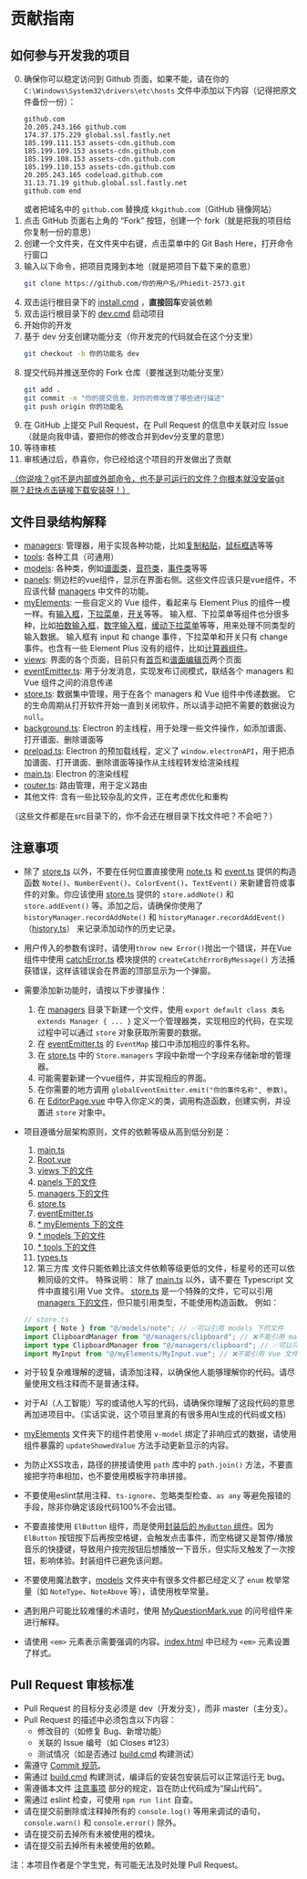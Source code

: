 # 贡献指南

## 如何参与开发我的项目
0. 确保你可以稳定访问到 Github 页面，如果不能，请在你的 `C:\Windows\System32\drivers\etc\hosts` 文件中添加以下内容（记得把原文件备份一份）：
    ```
    github.com
    20.205.243.166 github.com
    174.37.175.229 global.ssl.fastly.net
    185.199.111.153 assets-cdn.github.com
    185.199.109.153 assets-cdn.github.com
    185.199.108.153 assets-cdn.github.com
    185.199.110.153 assets-cdn.github.com
    20.205.243.165 codeload.github.com
    31.13.71.19 github.global.ssl.fastly.net
    github.com end
    ```
    或者把域名中的 `github.com` 替换成 `kkgithub.com`（GitHub 镜像网站）
1. 点击 GitHub 页面右上角的 “Fork” 按钮，创建一个 fork（就是把我的项目给你复制一份的意思）
2. 创建一个文件夹，在文件夹中右键，点击菜单中的 Git Bash Here，打开命令行窗口
3. 输入以下命令，把项目克隆到本地（就是把项目下载下来的意思）
    ```bash
    git clone https://github.com/你的用户名/Phiedit-2573.git
    ```
4. 双击运行根目录下的 [install.cmd](install.cmd) ，**直接回车**安装依赖
5. 双击运行根目录下的 [dev.cmd](dev.cmd) 启动项目
6. 开始你的开发
7. 基于 dev 分支创建功能分支（你开发完的代码就会在这个分支里）
    ```bash
    git checkout -b 你的功能名 dev
    ```
8. 提交代码并推送至你的 Fork 仓库（要推送到功能分支里）
    ```bash
    git add .
    git commit -m "你的提交信息，对你的修改做了哪些进行描述"
    git push origin 你的功能名
    ```
9. 在 GitHub 上提交 Pull Request，在 Pull Request 的信息中关联对应 Issue（就是向我申请，要把你的修改合并到dev分支里的意思）
10. 等待审核
11. 审核通过后，恭喜你，你已经给这个项目的开发做出了贡献
<!-- 12. 发布新版本时，我会按下面步骤把 dev 分支的代码合并到 master 分支，并打上版本号（**你不需要运行这些命令**）：
12. `git fetch origin`（下载远程仓库的代码）
13. `git checkout master`（切换到 master 分支）
14. `git merge dev`（把本地的 dev 分支的代码合并到 master 分支）
15. `git push origin master`（把本地代码推送到远程仓库）
16. `git tag -a v新的版本号 -m "release 新的版本号"`（给新的版本打标签）
17. `git push origin v新的版本号`（把标签推送到远程仓库）
18. 把需要发布的文件打包为zip压缩包
19. `gh release create v新的版本号 "dist_electron/Phiedit 2573 v新的版本号.zip"`（发布新的版本） -->


[（你说啥？git不是内部或外部命令，也不是可运行的文件？你根本就没安装git啊？赶快点击链接下载安装呀！）](https://git-scm.com/downloads)

## 文件目录结构解释
- [managers](src/managers): 管理器，用于实现各种功能，比如[复制粘贴](src/managers/clipboard.ts)，[鼠标框选](src/managers/mouse.ts)等等
- [tools](src/tools): 各种工具（可通用）
- [models](src/[models): 各种类，例如[谱面类](src/models/chart.ts)，[音符类](src/models/note.ts)，[事件类](src/models/event.ts)等等
- [panels](src/panels): 侧边栏的vue组件，显示在界面右侧。这些文件应该只是vue组件，不应该代替 [managers](src/managers) 中文件的功能。
- [myElements](src/myElements): 一些自定义的 Vue 组件，看起来与 Element Plus 的组件一模一样。有[输入框](src/myElements/MyInput.vue)，[下拉菜单](src/myElements/MySelect.vue)，[开关](src/myElements/MySwitch.vue)等等。
  输入框、下拉菜单等组件也分很多种，比如[拍数输入框](src/myElements/MyInputBeats.vue)，[数字输入框](src/myElements/MyInputNumber.vue)，[缓动下拉菜单](src/myElements/MySelectEasing.vue)等等，用来处理不同类型的输入数据。
  输入框有 input 和 change 事件，下拉菜单和开关只有 change 事件。也含有一些 Element Plus 没有的组件，比如[计算器组件](src/myElements/MyCalculator.vue)。
- [views](src/views): 界面的各个页面，目前只有[首页](src/views/HomePage.vue)和[谱面编辑页](src/views/EditorPage.vue)两个页面
- [eventEmitter.ts](src/eventEmitter.ts): 用于分发消息，实现发布订阅模式，联结各个 managers 和 Vue 组件之间的消息传递
- [store.ts](src/store.ts): 数据集中管理，用于在各个 managers 和 Vue 组件中传递数据。
  它的生命周期从打开软件开始一直到关闭软件，所以请手动把不需要的数据设为 `null`。
- [background.ts](src/background.ts): Electron 的主线程，用于处理一些文件操作，如添加谱面、打开谱面、删除谱面等
- [preload.ts](src/preload.ts): Electron 的预加载线程，定义了 `window.electronAPI`，用于把添加谱面、打开谱面、删除谱面等操作从主线程转发给渲染线程
- [main.ts](src/main.ts): Electron 的渲染线程
- [router.ts](src/router.ts): 路由管理，用于定义路由
- 其他文件: 含有一些比较杂乱的文件，正在考虑优化和重构

（这些文件都是在src目录下的，你不会还在根目录下找文件吧？不会吧？）

## 注意事项
- 除了 [store.ts](src/store.ts) 以外，不要在任何位置直接使用 [note.ts](src/models/note.ts) 和 [event.ts](src/models/event.ts) 提供的构造函数 `Note()`、`NumberEvent()`、`ColorEvent()`、`TextEvent()` 来新建音符或事件的对象。你应该使用 [store.ts](src/store.ts) 提供的 `store.addNote()` 和 `store.addEvent()` 等。添加之后，请确保你使用了 `historyManager.recordAddNote()` 和 `historyManager.recordAddEvent()`（[history.ts](src/managers/history.ts)） 来记录添加动作的历史记录。
- 用户传入的参数有误时，请使用`throw new Error()`抛出一个错误，并在Vue组件中使用 [catchError.ts](src/tools/catchError.ts) 模块提供的 `createCatchErrorByMessage()` 方法捕获错误，这样该错误会在界面的顶部显示为一个弹窗。
- 需要添加新功能时，请按以下步骤操作：
    1. 在 [managers](src/managers) 目录下新建一个文件，使用 `export default class 类名 extends Manager { ... }` 定义一个管理器类，实现相应的代码，在实现过程中可以通过 `store` 对象获取所需要的数据。
    2. 在 [eventEmitter.ts](src/eventEmitter.ts) 的 `EventMap` 接口中添加相应的事件名称。
    3. 在 [store.ts](src/store.ts) 中的 `Store.managers` 字段中新增一个字段来存储新增的管理器。
    4. 可能需要新建一个vue组件，并实现相应的界面。
    5. 在你需要的地方调用 `globalEventEmitter.emit("你的事件名称", 参数)`。
    6. 在 [EditorPage.vue](src/pages/EditorPage.vue) 中导入你定义的类，调用构造函数，创建实例，并设置进 `store` 对象中。
- 项目遵循分层架构原则，文件的依赖等级从高到低分别是：
    1. [main.ts](src/main.ts)
    2. [Root.vue](src/Root.vue)
    3. [views 下的文件](src/views/)
    4. [panels 下的文件](src/panels/)
    5. [managers 下的文件](src/managers/)
    6. [store.ts](src/store.ts)
    7. [eventEmitter.ts](src/eventEmitter.ts)
    8. [* myElements 下的文件](src/myElements/)
    9. [* models 下的文件](src/models/)
    10. [* tools 下的文件](src/tools/)
    11. [types.ts](src/types.ts)
    12. 第三方库
    文件只能依赖比该文件依赖等级更低的文件，标星号的还可以依赖同级的文件。
    特殊说明：
    除了 [main.ts](src/main.ts) 以外，请不要在 Typescript 文件中直接引用 Vue 文件。
    [store.ts](src/store.ts) 是一个特殊的文件，它可以引用 [managers 下的文件](src/managers/)，但只能引用类型，不能使用构造函数。
    例如：
    ```typescript
    // store.ts
    import { Note } from "@/models/note"; // ✅可以引用 models 下的文件
    import ClipboardManager from "@/managers/clipboard"; // ❌不能引用 managers 下的文件
    import type ClipboardManager from "@/managers/clipboard"; // ✅可以只引用类型，引用 managers 下的文件
    import MyInput from "@/myElements/MyInput.vue"; // ❌不能引用 Vue 文件
    ```

- 对于较复杂难理解的逻辑，请添加注释，以确保他人能够理解你的代码。请尽量使用文档注释而不是普通注释。
- 对于AI（人工智能）写的或请他人写的代码，请确保你理解了这段代码的意思再加进项目中。（实话实说，这个项目里真的有很多用AI生成的代码或文档）
- [myElements](src/myElements/) 文件夹下的组件若使用 `v-model` 绑定了非响应式的数据，请使用组件暴露的 `updateShowedValue` 方法手动更新显示的内容。
- 为防止XSS攻击，路径的拼接请使用 `path` 库中的 `path.join()` 方法，不要直接把字符串相加，也不要使用模板字符串拼接。
- 不要使用eslint禁用注释、`ts-ignore`、忽略类型检查、`as any` 等避免报错的手段，除非你确定该段代码100%不会出错。
- 不要直接使用 `ElButton` 组件，而是使用[封装后的 `MyButton` 组件](src/myElements/MyButton.vue)。因为 `ElButton` 按钮按下后再按空格键，会触发点击事件，而空格键又是暂停/播放音乐的快捷键，导致用户按完按钮后想播放一下音乐，但实际又触发了一次按钮，影响体验。封装组件已避免该问题。
- 不要使用魔法数字，[models](src/models) 文件夹中有很多文件都已经定义了 `enum` 枚举常量（如 `NoteType`、`NoteAbove` 等），请使用枚举常量。
- 遇到用户可能比较难懂的术语时，使用 [MyQuestionMark.vue](src/myElements/MyQuestionMark.vue) 的问号组件来进行解释。
- 请使用 `<em>` 元素表示需要强调的内容。[index.html](public/index.html) 中已经为 `<em>` 元素设置了样式。

## Pull Request 审核标准
- Pull Request 的目标分支必须是 dev（开发分支），而非 master（主分支）。
- Pull Request 的描述中必须包含以下内容：
    - 修改目的（如修复 Bug、新增功能）
    - 关联的 Issue 编号（如 Closes #123）
    - 测试情况（如是否通过 [build.cmd](build.cmd) 构建测试）
- 需遵守 [Commit 规范](https://www.conventionalcommits.org/zh-hans/)。
- 需通过 [build.cmd](build.cmd) 构建测试，编译后的安装包安装后可以正常运行无 bug。
- 需遵循本文件 [注意事项](#注意事项) 部分的规定，旨在防止代码成为“屎山代码”。
- 需通过 eslint 检查，可使用 `npm run lint` 自查。
- 请在提交前删除或注释掉所有的 `console.log()` 等用来调试的语句，`console.warn()` 和 `console.error()` 除外。
- 请在提交前去掉所有未被使用的模块。
- 请在提交前去掉所有未被使用的依赖。

注：本项目作者是个学生党，有可能无法及时处理 Pull Request。